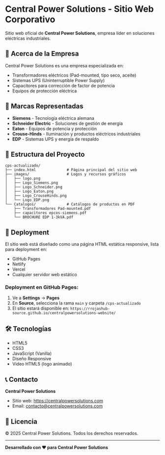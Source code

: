 # Central Power Solutions - Sitio Web Corporativo

Sitio web oficial de **Central Power Solutions**, empresa líder en soluciones eléctricas industriales.

## 🏢 Acerca de la Empresa

Central Power Solutions es una empresa especializada en:
- Transformadores eléctricos (Pad-mounted, tipo seco, aceite)
- Sistemas UPS (Uninterruptible Power Supply)
- Capacitores para corrección de factor de potencia
- Equipos de protección eléctrica

## 🌟 Marcas Representadas

- **Siemens** - Tecnología eléctrica alemana
- **Schneider Electric** - Soluciones de gestión de energía
- **Eaton** - Equipos de potencia y protección
- **Crouse-Hinds** - Iluminación y productos eléctricos industriales
- **EDP** - Sistemas UPS y energía de respaldo

## 📁 Estructura del Proyecto

```
cps-actualizado/
├── index.html              # Página principal del sitio web
├── images/                 # Logos y recursos gráficos
│   ├── logo.png
│   ├── Logo_Siemens.png
│   ├── Logo_Schneider.png
│   ├── Logo_Eaton.png
│   ├── Logo_CrouseHinds.png
│   └── Logo_EDP.png
└── Catalogos/              # Catálogos de productos en PDF
    ├── Transformadores Pad-mounted.pdf
    ├── capacitores epcos-siemens.pdf
    └── BROCHURE EDP 1-3kVA.pdf
```

## 🚀 Deployment

El sitio web está diseñado como una página HTML estática responsive, lista para deployment en:
- GitHub Pages
- Netlify
- Vercel
- Cualquier servidor web estático

### Deployment en GitHub Pages:

1. Ve a **Settings** → **Pages**
2. En **Source**, selecciona la rama `main` y carpeta `/cps-actualizado`
3. El sitio estará disponible en: `https://rrojashub-source.github.io/centralpowersolutions-website/`

## 🛠️ Tecnologías

- HTML5
- CSS3
- JavaScript (Vanilla)
- Diseño Responsive
- Video HTML5 (logo animado)

## 📞 Contacto

**Central Power Solutions**
- Sitio web: https://centralpowersolutions.com
- Email: contacto@centralpowersolutions.com

## 📄 Licencia

© 2025 Central Power Solutions. Todos los derechos reservados.

---

**Desarrollado con ❤️ para Central Power Solutions**
